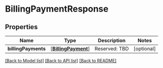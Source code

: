 # BillingPaymentResponse

## Properties
Name | Type | Description | Notes
------------ | ------------- | ------------- | -------------
**billingPayments** | [[**BillingPayment**](BillingPayment.md)] | Reserved: TBD | [optional] 

[[Back to Model list]](../README.md#documentation-for-models) [[Back to API list]](../README.md#documentation-for-api-endpoints) [[Back to README]](../README.md)


